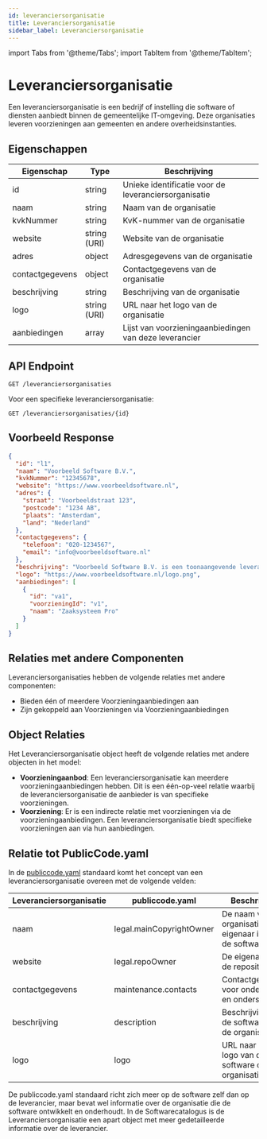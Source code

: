 ```yaml
---
id: leveranciersorganisatie
title: Leveranciersorganisatie
sidebar_label: Leveranciersorganisatie
---
```


import Tabs from '@theme/Tabs';
import TabItem from '@theme/TabItem';

# Leveranciersorganisatie

Een leveranciersorganisatie is een bedrijf of instelling die software of diensten aanbiedt binnen de gemeentelijke IT-omgeving. Deze organisaties leveren voorzieningen aan gemeenten en andere overheidsinstanties.

## Eigenschappen

| Eigenschap | Type | Beschrijving |
|------------|------|-------------|
| id | string | Unieke identificatie voor de leveranciersorganisatie |
| naam | string | Naam van de organisatie |
| kvkNummer | string | KvK-nummer van de organisatie |
| website | string (URI) | Website van de organisatie |
| adres | object | Adresgegevens van de organisatie |
| contactgegevens | object | Contactgegevens van de organisatie |
| beschrijving | string | Beschrijving van de organisatie |
| logo | string (URI) | URL naar het logo van de organisatie |
| aanbiedingen | array | Lijst van voorzieningaanbiedingen van deze leverancier |

## API Endpoint

```
GET /leveranciersorganisaties
```

Voor een specifieke leveranciersorganisatie:

```
GET /leveranciersorganisaties/{id}
```

## Voorbeeld Response

```json
{
  "id": "l1",
  "naam": "Voorbeeld Software B.V.",
  "kvkNummer": "12345678",
  "website": "https://www.voorbeeldsoftware.nl",
  "adres": {
    "straat": "Voorbeeldstraat 123",
    "postcode": "1234 AB",
    "plaats": "Amsterdam",
    "land": "Nederland"
  },
  "contactgegevens": {
    "telefoon": "020-1234567",
    "email": "info@voorbeeldsoftware.nl"
  },
  "beschrijving": "Voorbeeld Software B.V. is een toonaangevende leverancier van gemeentelijke software.",
  "logo": "https://www.voorbeeldsoftware.nl/logo.png",
  "aanbiedingen": [
    {
      "id": "va1",
      "voorzieningId": "v1",
      "naam": "Zaaksysteem Pro"
    }
  ]
}
```

## Relaties met andere Componenten

Leveranciersorganisaties hebben de volgende relaties met andere componenten:

- Bieden één of meerdere Voorzieningaanbiedingen aan
- Zijn gekoppeld aan Voorzieningen via Voorzieningaanbiedingen

## Object Relaties

Het Leveranciersorganisatie object heeft de volgende relaties met andere objecten in het model:

- **Voorzieningaanbod**: Een leveranciersorganisatie kan meerdere voorzieningaanbiedingen hebben. Dit is een één-op-veel relatie waarbij de leveranciersorganisatie de aanbieder is van specifieke voorzieningen.
- **Voorziening**: Er is een indirecte relatie met voorzieningen via de voorzieningaanbiedingen. Een leveranciersorganisatie biedt specifieke voorzieningen aan via hun aanbiedingen.

## Relatie tot PublicCode.yaml

In de [publiccode.yaml](https://github.com/publiccodeyml/publiccode.yaml) standaard komt het concept van een leveranciersorganisatie overeen met de volgende velden:

| Leveranciersorganisatie | publiccode.yaml | Beschrijving |
|-------------------------|-----------------|--------------|
| naam | legal.mainCopyrightOwner | De naam van de organisatie die eigenaar is van de software |
| website | legal.repoOwner | De eigenaar van de repository |
| contactgegevens | maintenance.contacts | Contactgegevens voor onderhoud en ondersteuning |
| beschrijving | description | Beschrijving van de software en de organisatie |
| logo | logo | URL naar het logo van de software of organisatie |

De publiccode.yaml standaard richt zich meer op de software zelf dan op de leverancier, maar bevat wel informatie over de organisatie die de software ontwikkelt en onderhoudt. In de Softwarecatalogus is de Leveranciersorganisatie een apart object met meer gedetailleerde informatie over de leverancier. 